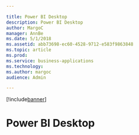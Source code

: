 ```yaml
---

title: Power BI Desktop
description: Power BI Desktop
author: MargoC
manager: AnnBe
ms.date: 5/1/2018
ms.assetid: abb73698-ec60-4528-9712-e583f9863848
ms.topic: article
ms.prod: 
ms.service: business-applications
ms.technology: 
ms.author: margoc
audience: Admin

---
```


[!include[banner](../../../includes/banner.md)]

#  Power BI Desktop


